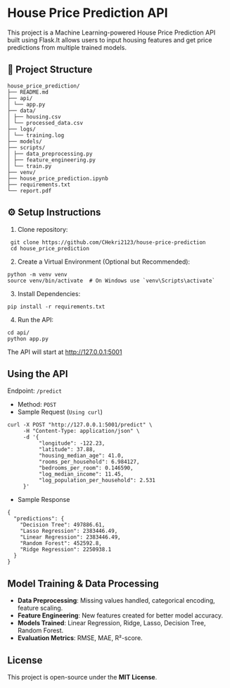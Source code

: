
# House Price Prediction API

This project is a Machine Learning-powered House Price Prediction API built using Flask.It allows users to input housing features and get price predictions from multiple trained models.

## 📌 Project Structure
```
house_price_prediction/
├── README.md
├── api/
│ └── app.py
├── data/
│ ├── housing.csv
│ └── processed_data.csv
├── logs/
│ └── training.log
├── models/
├── scripts/
│ ├── data_preprocessing.py
│ ├── feature_engineering.py
│ └── train.py
├── venv/
├── house_price_prediction.ipynb
├── requirements.txt
└── report.pdf
```
## ⚙️ Setup Instructions

1. Clone repository:
```
 git clone https://github.com/CHekri2123/house-price-prediction
 cd house_price_prediction
```
2. Create a Virtual Environment (Optional but Recommended):
```
python -m venv venv
source venv/bin/activate  # On Windows use `venv\Scripts\activate`
```
3. Install Dependencies:
```
pip install -r requirements.txt
```
4. Run the API:
```
cd api/
python app.py
```
The API will start at http://127.0.0.1:5001

## Using the API
Endpoint: `/predict`

- Method: `POST`
- Sample Request (`Using curl`)
```
curl -X POST "http://127.0.0.1:5001/predict" \
     -H "Content-Type: application/json" \
     -d '{
          "longitude": -122.23,
          "latitude": 37.88,
          "housing_median_age": 41.0,
          "rooms_per_household": 6.984127,
          "bedrooms_per_room": 0.146590,
          "log_median_income": 11.45,
          "log_population_per_household": 2.531
     }'
```
- Sample Response
```
{
  "predictions": {
    "Decision Tree": 497886.61,
    "Lasso Regression": 2383446.49,
    "Linear Regression": 2383446.49,
    "Random Forest": 452592.8,
    "Ridge Regression": 2250938.1
  }
}
```
## Model Training & Data Processing
 - **Data Preprocessing**: Missing values handled, categorical encoding, feature scaling.
- **Feature Engineering**: New features created for better model accuracy.
- **Models Trained**: Linear Regression, Ridge, Lasso, Decision Tree, Random Forest.
- **Evaluation Metrics**: RMSE, MAE, R²-score.

##  License
This project is open-source under the **MIT License**.


